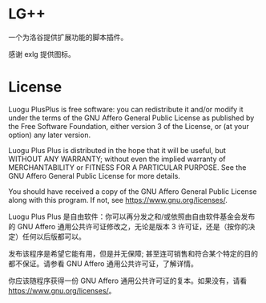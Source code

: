 # LG++
一个为洛谷提供扩展功能的脚本插件。

感谢 exlg 提供图标。

# License

Luogu PlusPlus is free software: you can redistribute it and/or modify it under the terms of the GNU Affero General Public License as published by the Free Software Foundation, either version 3 of the License, or (at your option) any later version.

Luogu Plus Plus is distributed in the hope that it will be useful, but WITHOUT ANY WARRANTY; without even the implied warranty of MERCHANTABILITY or FITNESS FOR A PARTICULAR PURPOSE. See the GNU Affero General Public License for more details.

You should have received a copy of the GNU Affero General Public License along with this program. If not, see <https://www.gnu.org/licenses/>.


Luogu Plus Plus 是自由软件：你可以再分发之和/或依照由自由软件基金会发布的 GNU Affero 通用公共许可证修改之，无论是版本 3 许可证，还是（按你的决定）任何以后版都可以。

发布该程序是希望它能有用，但是并无保障; 甚至连可销售和符合某个特定的目的都不保证。请参看 GNU Affero 通用公共许可证，了解详情。

你应该随程序获得一份 GNU Affero 通用公共许可证的复本。如果没有，请看 <https://www.gnu.org/licenses/>。